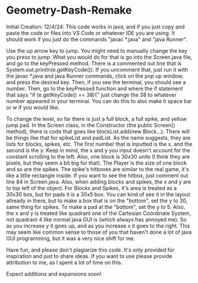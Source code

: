 # Geometry-Dash-Remake

Initial Creation: 12/4/24:
This code works in java, and if you just copy and paste the code or files into VS Code or whatever IDE you are using. It should work if you just do the commands "javac *.java" and "java Runner". 

Use the up arrow key to jump. You might need to manually change the key you press to jump. What you would do for that is go into the Screen.java file, and go to the keyPressed method. There is a commented out line that is System.out.println(e.getKeyCode()). If you uncomment that, just run it with the javac *.java and java Runner commands, click on the pop up window, and press the desired key. Then, if you see the terminal, you should see a number. Then, go to the keyPressed function and where the if statement that says "if (e.getKeyCode() == 38){" just change the 38 to whatever number appeared in your terminal. You can do this to also make it space bar or w if you would like.

To change the level, so far there is just a full block, a full spike, and yellow jump pad. In the Screen class, in the Constructor (the public Screen() method), there is code that goes like blockList.add(new Block...). There will be things like that for spikeList and padList. As the name suggests, they are lists for blocks, spikes, etc. The first number that is inputted is the x, and the second is the y. Keep in mind, the x and y you input doesn't account for the constant scrolling to the left. Also, one block is 30x30 units (I think they are pixels, but they seem a bit big for that). The Player is the size of one block and so are the spikes. The spike's hitboxes are similar to the real game, it's like a little rectangle inside. If you want to see the hitbox, just comment out line 84 in Screen.java. Also, when adding blocks and spikes, the x and y are to top left of the object. For Blocks and Spikes, it's area is treated as a 30x30 box, but for pads it is a 30x5 box. You can kind of see it in the layout allready in there, but to make a box that is on the "bottom", set the y to 30, same thing for spikes. To make a pad at the "bottom", set the y to 5. Also, the x and y is treated like quadrant one of the Cartesian Coordinate System, not quadrant 4 like normal java GUI is (which always has annoyed me). So as you increase y it goes up, and as you increase x it goes to the right. This may seem like common sense to those of you that haven't done a lot of java GUI programming, but it was a very nice shift for me.

Have fun, and please don't plagiarize this code. It's only provided for inspiration and just to share ideas. If you want to use please provide attribution to me, as I spent a lot of time on this. 

Expect additions and expansions soon!
